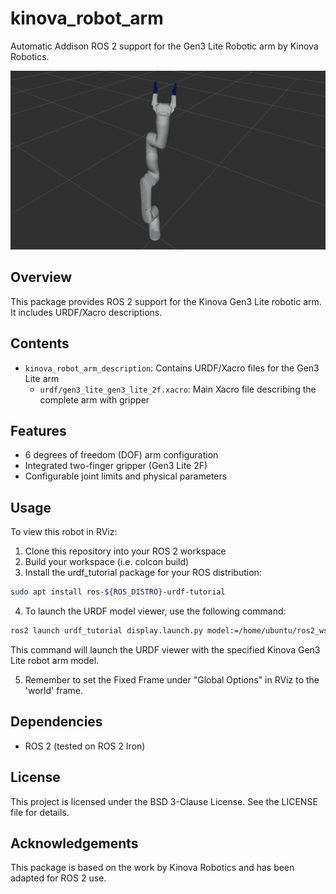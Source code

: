 # kinova_robot_arm #

Automatic Addison ROS 2 support for the Gen3 Lite Robotic arm by Kinova Robotics.

![gen3_lite_kinova](./kinova_robot_arm_description/urdf/gen3-lite-robot-urdf-xacro-rviz.jpg)

## Overview

This package provides ROS 2 support for the Kinova Gen3 Lite robotic arm. It includes URDF/Xacro descriptions.

## Contents

- `kinova_robot_arm_description`: Contains URDF/Xacro files for the Gen3 Lite arm
  - `urdf/gen3_lite_gen3_lite_2f.xacro`: Main Xacro file describing the complete arm with gripper

## Features

- 6 degrees of freedom (DOF) arm configuration
- Integrated two-finger gripper (Gen3 Lite 2F)
- Configurable joint limits and physical parameters

## Usage

To view this robot in RViz:

1. Clone this repository into your ROS 2 workspace
2. Build your workspace (i.e. colcon build)
3. Install the urdf_tutorial package for your ROS distribution:

```bash
sudo apt install ros-${ROS_DISTRO}-urdf-tutorial
```

4. To launch the URDF model viewer, use the following command:

```bash
ros2 launch urdf_tutorial display.launch.py model:=/home/ubuntu/ros2_ws/src/kinova_robot_arm/kinova_robot_arm_description/urdf/gen3_lite_gen3_lite_2f.xacro
```
This command will launch the URDF viewer with the specified Kinova Gen3 Lite robot arm model. 

5. Remember to set the Fixed Frame under "Global Options" in RViz to the 'world' frame.

## Dependencies

- ROS 2 (tested on ROS 2 Iron)

## License

This project is licensed under the BSD 3-Clause License. See the LICENSE file for details.

## Acknowledgements

This package is based on the work by Kinova Robotics and has been adapted for ROS 2 use.

